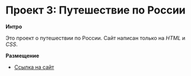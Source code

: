 # Проект 3: Путешествие по России

**Интро**

Это проект о путешествии по России. Сайт написан только на *HTML* и *CSS*. 


**Размещение**

* [Ссылка на сайт](https://rossifumi46.github.io/russian-travel/)


